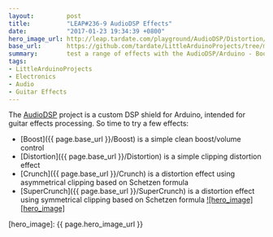 ```yaml
---
layout:         post
title:          "LEAP#236-9 AudioDSP Effects"
date:           "2017-01-23 19:34:39 +0800"
hero_image_url: http://leap.tardate.com/playground/AudioDSP/Distortion/assets/Distortion_build.jpg
base_url:       https://github.com/tardate/LittleArduinoProjects/tree/master/playground/AudioDSP
summary:        test a range of effects with the AudioDSP/Arduino - Boost, Distortion, Crunch, SuperCrunch
tags:
- LittleArduinoProjects
- Electronics
- Audio
- Guitar Effects
---
```


The [AudioDSP][project] project is a custom DSP shield for Arduino, intended for guitar effects processing.
So time to try a few effects:
- [Boost]({{ page.base_url }}/Boost) is a simple clean boost/volume control
- [Distortion]({{ page.base_url }}/Distortion) is a simple clipping distortion effect
- [Crunch]({{ page.base_url }}/Crunch) is a distortion effect using asymmetrical clipping based on Schetzen formula
- [SuperCrunch]({{ page.base_url }}/SuperCrunch) is a distortion effect using symmetrical clipping based on Schetzen formula
[![hero_image][hero_image]][project]

[leap]: http://leap.tardate.com
[project]: https://github.com/tardate/LittleArduinoProjects/tree/master/playground/AudioDSP
[hero_image]: {{ page.hero_image_url }}
